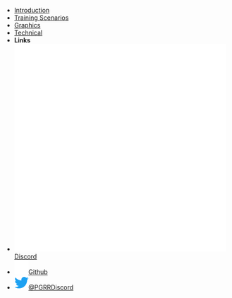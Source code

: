 - [Introduction](introduction)
- [Training Scenarios](training)
- [Graphics](graphics)
- [Technical](technical)
- **Links**
- [![Discord](assets/img/discord.svg)Discord](https://discord.gg/pgrr)
- [![Github](assets/img/github.svg)Github](https://github.com/PokemonGO-REMOTE-RAIDERS)
- [![Twitter](assets/img/twitter.svg)@PGRRDiscord](https://twitter.com/PGRRDiscord)